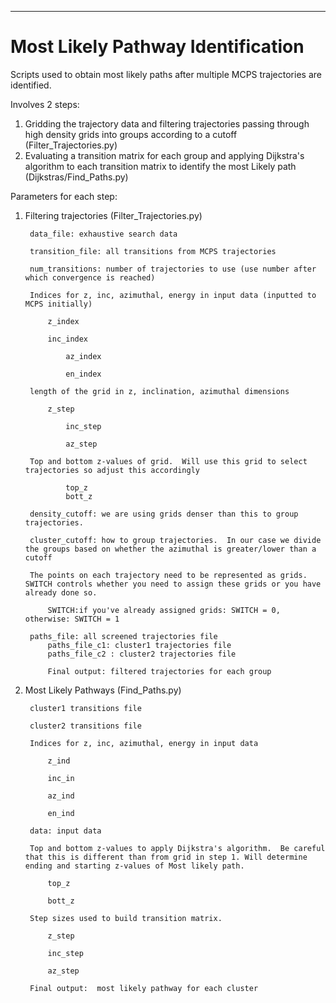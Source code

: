 **********************************************
Most Likely Pathway Identification 
===============================================================================

Scripts used to obtain most likely paths after multiple MCPS trajectories are identified. 

Involves 2 steps: 

1. Gridding the trajectory data and filtering trajectories passing through high density grids into groups according to a cutoff (Filter_Trajectories.py) 
2. Evaluating a transition matrix for each group and applying Dijkstra's algorithm to each transition matrix to identify the most Likely path  (Dijkstras/Find_Paths.py)

Parameters for each step:

1. Filtering trajectories (Filter_Trajectories.py)

		data_file: exhaustive search data

		transition_file: all transitions from MCPS trajectories

		num_transitions: number of trajectories to use (use number after which convergence is reached)

		Indices for z, inc, azimuthal, energy in input data (inputted to MCPS initially)
	
			z_index	
	
			inc_index
	
	        	az_index
	
	        	en_index
	
		length of the grid in z, inclination, azimuthal dimensions
	
			z_step 
		
	        	inc_step
	
	        	az_step
		
		Top and bottom z-values of grid.  Will use this grid to select trajectories so adjust this accordingly 
	
		        top_z
		        bott_z
		
		density_cutoff: we are using grids denser than this to group trajectories.
	
		cluster_cutoff: how to group trajectories.  In our case we divide the groups based on whether the azimuthal is greater/lower than a cutoff
	
		The points on each trajectory need to be represented as grids. SWITCH controls whether you need to assign these grids or you have already done so.
		
			SWITCH:if you've already assigned grids: SWITCH = 0, otherwise: SWITCH = 1
	
		paths_file: all screened trajectories file
	        paths_file_c1: cluster1 trajectories file
	        paths_file_c2 : cluster2 trajectories file
	
	     	Final output: filtered trajectories for each group 

2. Most Likely Pathways (Find_Paths.py) 

		cluster1 transitions file

		cluster2 transitions file

		Indices for z, inc, azimuthal, energy in input data 

			z_ind 	
        		
			inc_in
        		
			az_ind

			en_ind

		data: input data	

		Top and bottom z-values to apply Dijkstra's algorithm.  Be careful that this is different than from grid in step 1. Will determine ending and starting z-values of Most likely path.

			top_z

			bott_z

		Step sizes used to build transition matrix. 
			
			z_step
        		
			inc_step
        		
			az_step 

		Final output:  most likely pathway for each cluster
